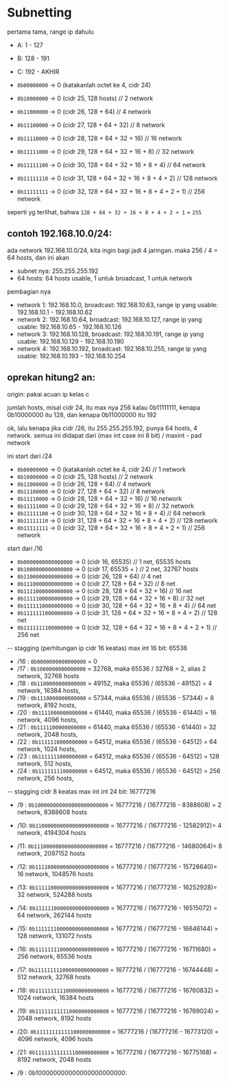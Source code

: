 # Subnetting

pertama tama, range ip dahulu

- A: 1 - 127
- B: 128 - 191
- C: 192 - AKHIR

- `0b00000000` -> 0 (katakanlah octet ke 4, cidr 24)
- `0b10000000` -> 0 (cidr 25, 128 hosts)							// 2 network
- `0b11000000` -> 0 (cidr 26, 128 + 64)								// 4 network
- `0b11100000` -> 0 (cidr 27, 128 + 64 + 32)						// 8 network
- `0b11110000` -> 0 (cidr 28, 128 + 64 + 32 + 16)					// 16 network
- `0b11111000` -> 0 (cidr 29, 128 + 64 + 32 + 16 + 8)				// 32 network
- `0b11111100` -> 0 (cidr 30, 128 + 64 + 32 + 16 + 8 + 4)			// 64 network
- `0b11111110` -> 0 (cidr 31, 128 + 64 + 32 + 16 + 8 + 4 + 2)		// 128 network
- `0b11111111` -> 0 (cidr 32, 128 + 64 + 32 + 16 + 8 + 4 + 2 + 1)	// 256 network

seperti yg terlihat, bahwa `128 + 64 + 32 + 16 + 8 + 4 + 2 + 1` = `255`

## contoh 192.168.10.0/24:
ada network 192.168.10.0/24, kita ingin bagi jadi 4 jaringan. maka 256 / 4 = 64 hosts, dan ini akan

- subnet nya: 255.255.255.192
- 64 hosts: 64 hosts usable, 1 untuk broadcast, 1 untuk network

pembagian nya
- network 1:  192.168.10.0, broadcast: 192.168.10.63, range ip yang usable: 192.168.10.1 - 192.168.10.62
- network 2:  192.168.10.64, broadcast: 192.168.10.127, range ip yang usable: 192.168.10.65 - 192.168.10.126
- network 3:  192.168.10.128, broadcast: 192.168.10.191, range ip yang usable: 192.168.10.129 - 192.168.10.190
- network 4:  192.168.10.192, broadcast: 192.168.10.255, range ip yang usable: 192.168.10.193 - 192.168.10.254

## oprekan hitung2 an:

origin: pakai acuan ip kelas c

jumlah hosts, misal cidr 24, itu max nya 256 kalau 0b11111111, kenapa 0b10000000 itu 128, dan kenapa 0b11000000 itu 192

ok, lalu kenapa jika cidr /26, itu 255.255.255.192, punya 64 hosts, 4 network. semua ini didapat dari
(max int case ini 8 bit) / maxint - pad network

ini start dari /24

- `0b00000000` -> 0 (katakanlah octet ke 4, cidr 24)				// 1 network
- `0b10000000` -> 0 (cidr 25, 128 hosts)							// 2 network
- `0b11000000` -> 0 (cidr 26, 128 + 64)								// 4 network
- `0b11100000` -> 0 (cidr 27, 128 + 64 + 32)						// 8 network
- `0b11110000` -> 0 (cidr 28, 128 + 64 + 32 + 16)					// 16 network
- `0b11111000` -> 0 (cidr 29, 128 + 64 + 32 + 16 + 8)				// 32 network
- `0b11111100` -> 0 (cidr 30, 128 + 64 + 32 + 16 + 8 + 4)			// 64 network
- `0b11111110` -> 0 (cidr 31, 128 + 64 + 32 + 16 + 8 + 4 + 2)		// 128 network
- `0b11111111` -> 0 (cidr 32, 128 + 64 + 32 + 16 + 8 + 4 + 2 + 1)	// 256 network


start dari /16
- `0b0000000000000000` -> 0 (cidr 16, 65535)								// 1 net, 65535 hosts
- `0b1000000000000000` -> 0 (cidr 17, 65535 + )							// 2 net, 32767 hosts
- `0b1100000000000000` -> 0 (cidr 26, 128 + 64)								// 4 net
- `0b1110000000000000` -> 0 (cidr 27, 128 + 64 + 32)						// 8 net
- `0b1111000000000000` -> 0 (cidr 28, 128 + 64 + 32 + 16)					// 16 net
- `0b1111100000000000` -> 0 (cidr 29, 128 + 64 + 32 + 16 + 8)				// 32 net
- `0b1111110000000000` -> 0 (cidr 30, 128 + 64 + 32 + 16 + 8 + 4)			// 64 net
- `0b1111111000000000` -> 0 (cidr 31, 128 + 64 + 32 + 16 + 8 + 4 + 2)		// 128 net
- `0b1111111100000000` -> 0 (cidr 32, 128 + 64 + 32 + 16 + 8 + 4 + 2 + 1)	// 256 net


-- stagging (perhitungan ip cidr 16 keatas)
max int 16 bit: 65536
- /16 : `0b0000000000000000` = 0
- /17 : `0b1000000000000000` = 32768, maka 65536 / 32768 = 2, alias 2 network, 32768 hosts
- /18 : `0b1100000000000000` = 49152, maka 65536 / (65536 - 49152)  = 4 network, 16384 hosts,
- /19 : `0b1110000000000000` = 57344, maka 65536 / (65536 - 57344)  = 8 network, 8192 hosts,
- /20 : `0b1111000000000000` = 61440, maka 65536 / (65536 - 61440)  = 16 network, 4096 hosts,
- /21 : `0b1111100000000000` = 61440, maka 65536 / (65536 - 61440)  = 32 network, 2048 hosts,
- /22 : `0b1111110000000000` = 64512, maka 65536 / (65536 - 64512)  = 64 network, 1024 hosts,
- /23 : `0b1111111000000000` = 64512, maka 65536 / (65536 - 64512)  = 128 network, 512 hosts,
- /24 : `0b1111111100000000` = 64512, maka 65536 / (65536 - 64512)  = 256 network, 256 hosts,


-- stagging cidr 8 keatas
max int int 24 bit: 16777216
- /9 : `0b100000000000000000000000` = 16777216 / (16777216 - 8388608) = 2 network, 8388608 hosts
- /10: `0b110000000000000000000000` = 16777216 / (16777216 - 12582912)= 4 network, 4194304 hosts
- /11: `0b111000000000000000000000` = 16777216 / (16777216 - 14680064)= 8 network, 2097152 hosts
- /12: `0b111100000000000000000000` = 16777216 / (16777216 - 15728640)= 16 network, 1048576 hosts
- /13: `0b111110000000000000000000` = 16777216 / (16777216 - 16252928)= 32 network, 524288 hosts
- /14: `0b111111000000000000000000` = 16777216 / (16777216 - 16515072) = 64 network, 262144 hosts
- /15: `0b111111100000000000000000` = 16777216 / (16777216 - 16646144) = 128 network, 131072 hosts
- /16: `0b111111110000000000000000` = 16777216 / (16777216 - 16711680) = 256 network, 65536 hosts
- /17: `0b111111111000000000000000` = 16777216 / (16777216 - 16744448) = 512 network, 32768 hosts
- /18: `0b111111111100000000000000` = 16777216 / (16777216 - 16760832) = 1024 network, 16384 hosts
- /19: `0b111111111110000000000000` = 16777216 / (16777216 - 16769024) = 2048 network, 8192 hosts
- /20: `0b111111111111000000000000` = 16777216 / (16777216 - 16773120) = 4096 network, 4096 hosts
- /21: `0b111111111111100000000000` = 16777216 / (16777216 - 16775168) = 8192 network, 2048 hosts

- /9 : 0b100000000000000000000000: 



